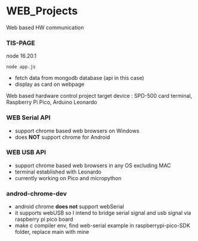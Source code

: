 # WEB_Projects
Web based HW communication

### TIS-PAGE
node 16.20.1
```
node app.js
```
- fetch data from mongodb database (api in this case)
- display as card on webpage

Web based hardware control project
target device : SPD-500 card terminal, Raspberry Pi Pico, Arduino Leonardo

### WEB Serial API
- support chrome based web browsers on Windows
- does **NOT** support chrome for Android

### WEB USB API
- support chrome based web browsers in any OS excluding MAC
- terminal established with Leonardo
- currently working on Pico and micropython

### androd-chrome-dev
- android chrome **does not** support webSerial
- it supports webUSB so I intend to bridge serial signal and usb signal via raspberry pi pico board
- make c compiler env, find web-serial example in raspberrypi-pico-SDK folder, replace main with mine
